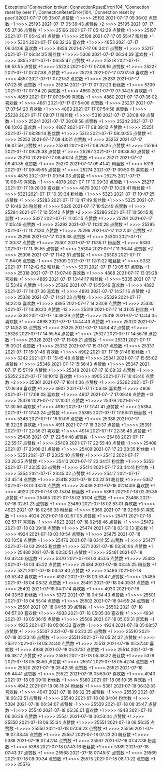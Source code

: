 Exception:("Connection broken: ConnectionResetError(104, 'Connection reset by peer')", ConnectionResetError(104, 'Connection reset by peer'))2021-07-17  05:35:07   点赞数 -1 >>>> 25192
2021-07-17  05:36:02   点赞数 +1 >>>> 25193
2021-07-17  05:36:43   点赞数 +2 >>>> 25195
2021-07-17  05:37:36   点赞数 +1 >>>> 25196
2021-07-17  05:42:29   点赞数 +1 >>>> 25197
2021-07-17  05:42:41   点赞数 +1 >>>> 25198
2021-07-17  05:55:47   粉丝数 +1 >>>> 5304
2021-07-17  06:32:36   喜欢数 +1 >>>> 4853
2021-07-17  06:34:06   喜欢数 +1 >>>> 4854
2021-07-17  06:34:11   点赞数 +1 >>>> 25217
2021-07-17  06:34:25   粉丝数 +1 >>>> 5306
2021-07-17  06:34:29   喜欢数 +1 >>>> 4855
2021-07-17  06:35:47   点赞数 +1 >>>> 25218
2021-07-17  06:53:55   点赞数 +1 >>>> 25223
2021-07-17  07:06:16   点赞数 +1 >>>> 25227
2021-07-17  07:07:38   点赞数 +1 >>>> 25228
2021-07-17  07:07:53   喜欢数 +1 >>>> 4857
2021-07-17  07:21:52   点赞数 +1 >>>> 25233
2021-07-17  07:22:55   点赞数 +1 >>>> 25234
2021-07-17  07:32:23   粉丝数 +1 >>>> 5309
2021-07-17  07:34:20   喜欢数 +1 >>>> 4860
2021-07-17  07:34:25   喜欢数 -1 >>>> 4859
2021-07-17  07:35:09   喜欢数 +1 >>>> 4860
2021-07-17  07:36:02   喜欢数 +1 >>>> 4861
2021-07-17  07:54:06   点赞数 -1 >>>> 25237
2021-07-17  07:54:20   喜欢数 +1 >>>> 4863
2021-07-17  07:54:58   点赞数 +1 >>>> 25238
2021-07-17  08:07:11   粉丝数 +1 >>>> 5310
2021-07-17  08:08:49   点赞数 +1 >>>> 25241
2021-07-17  08:09:58   点赞数 +1 >>>> 25242
2021-07-17  08:10:03   喜欢数 +1 >>>> 4867
2021-07-17  08:39:12   点赞数 +1 >>>> 25251
2021-07-17  08:39:14   粉丝数 +1 >>>> 5313
2021-07-17  08:40:55   点赞数 +1 >>>> 25252
2021-07-17  08:48:21   点赞数 +1 >>>> 25253
2021-07-17  09:07:59   点赞数 +1 >>>> 25261
2021-07-17  09:26:25   点赞数 +1 >>>> 25266
2021-07-17  09:28:38   点赞数 +1 >>>> 25267
2021-07-17  09:38:50   点赞数 +1 >>>> 25270
2021-07-17  09:40:24   点赞数 +1 >>>> 25271
2021-07-17  09:40:35   点赞数 -1 >>>> 25270
2021-07-17  09:41:42   粉丝数 +1 >>>> 5319
2021-07-17  09:49:55   点赞数 +1 >>>> 25274
2021-07-17  09:50:15   喜欢数 +1 >>>> 4876
2021-07-17  09:54:03   点赞数 +1 >>>> 25275
2021-07-17  10:08:49   喜欢数 +1 >>>> 4878
2021-07-17  10:09:30   点赞数 +1 >>>> 25277
2021-07-17  10:28:38   喜欢数 +1 >>>> 4879
2021-07-17  10:28:41   粉丝数 +1 >>>> 5321
2021-07-17  10:39:34   粉丝数 +1 >>>> 5323
2021-07-17  10:47:25   点赞数 +1 >>>> 25283
2021-07-17  10:47:49   粉丝数 +1 >>>> 5325
2021-07-17  10:49:24   粉丝数 +1 >>>> 5326
2021-07-17  10:52:49   点赞数 +1 >>>> 25284
2021-07-17  10:55:42   点赞数 +2 >>>> 25286
2021-07-17  10:56:15   粉丝数 +1 >>>> 5327
2021-07-17  11:05:15   点赞数 +1 >>>> 25291
2021-07-17  11:05:49   点赞数 +1 >>>> 25292
2021-07-17  11:20:28   点赞数 +1 >>>> 25295
2021-07-17  11:21:30   点赞数 +1 >>>> 25296
2021-07-17  11:22:42   点赞数 +2 >>>> 25298
2021-07-17  11:28:38   点赞数 +1 >>>> 25300
2021-07-17  11:30:37   点赞数 +1 >>>> 25301
2021-07-17  11:35:17   粉丝数 +1 >>>> 5330
2021-07-17  11:35:55   点赞数 +1 >>>> 25304
2021-07-17  11:36:44   点赞数 +2 >>>> 25306
2021-07-17  11:42:51   点赞数 +1 >>>> 25308
2021-07-17  11:54:05   点赞数 -1 >>>> 25309
2021-07-17  12:11:22   粉丝数 +1 >>>> 5332
2021-07-17  12:42:52   粉丝数 -1 >>>> 5331
2021-07-17  13:05:57   点赞数 +1 >>>> 25318
2021-07-17  13:07:40   喜欢数 +1 >>>> 4888
2021-07-17  13:35:28   喜欢数 +1 >>>> 4889
2021-07-17  13:44:17   粉丝数 +1 >>>> 5335
2021-07-17  13:53:49   点赞数 +1 >>>> 25326
2021-07-17  13:55:49   喜欢数 +1 >>>> 4892
2021-07-17  14:07:36   喜欢数 +1 >>>> 4893
2021-07-17  14:21:16   点赞数 +2 >>>> 25330
2021-07-17  14:21:23   点赞数 -1 >>>> 25329
2021-07-17  14:22:13   喜欢数 +1 >>>> 4895
2021-07-17  14:23:09   点赞数 +1 >>>> 25330
2021-07-17  14:30:23   点赞数 -13 >>>> 25319
2021-07-17  14:31:05   粉丝数 +1 >>>> 5338
2021-07-17  14:38:29   点赞数 -1 >>>> 25318
2021-07-17  14:44:35   喜欢数 +1 >>>> 4898
2021-07-17  14:44:43   点赞数 +1 >>>> 25320
2021-07-17  14:52:33   点赞数 +1 >>>> 25325
2021-07-17  14:54:42   点赞数 +1 >>>> 25326
2021-07-17  14:55:54   点赞数 +1 >>>> 25327
2021-07-17  14:56:16   点赞数 +1 >>>> 25328
2021-07-17  15:08:21   点赞数 -1 >>>> 25331
2021-07-17  15:09:21   点赞数 +1 >>>> 25332
2021-07-17  15:31:07   点赞数 +1 >>>> 25337
2021-07-17  15:31:46   喜欢数 +1 >>>> 4902
2021-07-17  15:31:46   粉丝数 +1 >>>> 5342
2021-07-17  15:45:48   点赞数 +1 >>>> 25341
2021-07-17  15:55:02   点赞数 +1 >>>> 25346
2021-07-17  15:56:43   点赞数 +1 >>>> 25347
2021-07-17  15:57:19   点赞数 +1 >>>> 25348
2021-07-17  16:08:32   点赞数 +1 >>>> 25352
2021-07-17  16:10:12   喜欢数 +1 >>>> 4905
2021-07-17  16:43:40   点赞数 +2 >>>> 25361
2021-07-17  16:44:06   点赞数 +1 >>>> 25362
2021-07-17  17:06:46   喜欢数 +1 >>>> 4907
2021-07-17  17:06:48   喜欢数 -1 >>>> 4906
2021-07-17  17:08:08   喜欢数 +1 >>>> 4907
2021-07-17  17:09:46   点赞数 +13 >>>> 25378
2021-07-17  17:10:01   点赞数 +1 >>>> 25379
2021-07-17  17:30:56   喜欢数 +1 >>>> 4910
2021-07-17  17:41:41   点赞数 +1 >>>> 25384
2021-07-17  17:43:24   点赞数 +1 >>>> 25385
2021-07-17  17:56:01   粉丝数 +1 >>>> 5348
2021-07-17  18:10:09   点赞数 +1 >>>> 25388
2021-07-17  18:32:26   喜欢数 +1 >>>> 4911
2021-07-17  18:32:37   点赞数 +1 >>>> 25391
2021-07-17  22:36:21   喜欢数 +1 >>>> 4914
2021-07-17  22:38:48   点赞数 +1 >>>> 25406
2021-07-17  22:54:48   点赞数 +1 >>>> 25408
2021-07-17  22:55:17   点赞数 +1 >>>> 25409
2021-07-17  22:55:40   点赞数 -1 >>>> 25408
2021-07-17  23:08:21   点赞数 +1 >>>> 25409
2021-07-17  23:08:35   粉丝数 +1 >>>> 5351
2021-07-17  23:25:40   点赞数 +1 >>>> 25412
2021-07-17  23:26:25   点赞数 +1 >>>> 25413
2021-07-17  23:34:51   粉丝数 +1 >>>> 5353
2021-07-17  23:35:23   点赞数 +1 >>>> 25414
2021-07-17  23:44:41   粉丝数 +1 >>>> 5354
2021-07-17  23:45:02   点赞数 +1 >>>> 25417
2021-07-17  23:45:14   点赞数 +1 >>>> 25418
2021-07-18  00:22:51   粉丝数 +1 >>>> 5357
2021-07-18  01:38:20   点赞数 +1 >>>> 25439
2021-07-18  02:14:06   喜欢数 +1 >>>> 4920
2021-07-18  02:15:04   粉丝数 +1 >>>> 5363
2021-07-18  02:39:35   点赞数 +1 >>>> 25465
2021-07-18  02:51:04   点赞数 +1 >>>> 25468
2021-07-18  02:51:23   点赞数 +1 >>>> 25469
2021-07-18  02:53:01   喜欢数 +1 >>>> 4923
2021-07-18  02:56:38   粉丝数 +1 >>>> 5369
2021-07-18  02:56:51   喜欢数 +1 >>>> 4924
2021-07-18  02:57:05   点赞数 +1 >>>> 25471
2021-07-18  02:57:17   喜欢数 -1 >>>> 4923
2021-07-18  02:58:46   点赞数 +1 >>>> 25472
2021-07-18  03:09:18   点赞数 +1 >>>> 25474
2021-07-18  03:10:13   喜欢数 +1 >>>> 4924
2021-07-18  03:10:54   点赞数 +1 >>>> 25475
2021-07-18  03:10:58   点赞数 +1 >>>> 25476
2021-07-18  03:11:55   点赞数 +1 >>>> 25477
2021-07-18  03:29:45   粉丝数 +1 >>>> 5371
2021-07-18  03:30:04   点赞数 +1 >>>> 25480
2021-07-18  03:30:51   点赞数 +1 >>>> 25481
2021-07-18  03:42:40   粉丝数 -1 >>>> 5370
2021-07-18  03:45:05   点赞数 +1 >>>> 25483
2021-07-18  03:45:22   点赞数 +1 >>>> 25484
2021-07-18  03:45:25   粉丝数 +1 >>>> 5371
2021-07-18  03:53:40   点赞数 +2 >>>> 25486
2021-07-18  03:53:42   喜欢数 +1 >>>> 4927
2021-07-18  03:53:47   点赞数 -1 >>>> 25485
2021-07-18  04:08:32   点赞数 +1 >>>> 25491
2021-07-18  04:09:31   点赞数 +1 >>>> 25492
2021-07-18  04:11:14   喜欢数 +1 >>>> 4930
2021-07-18  04:33:59   粉丝数 +1 >>>> 5372
2021-07-18  04:54:43   点赞数 +1 >>>> 25501
2021-07-18  04:55:14   点赞数 +1 >>>> 25502
2021-07-18  04:55:24   点赞数 -1 >>>> 25501
2021-07-18  04:55:39   点赞数 +1 >>>> 25502
2021-07-18  04:57:00   喜欢数 +1 >>>> 4933
2021-07-18  05:05:38   喜欢数 +1 >>>> 4934
2021-07-18  05:06:15   点赞数 +1 >>>> 25506
2021-07-18  05:06:31   喜欢数 +1 >>>> 4935
2021-07-18  05:06:33   喜欢数 -1 >>>> 4934
2021-07-18  05:08:57   点赞数 +1 >>>> 25507
2021-07-18  05:23:25   点赞数 +1 >>>> 25510
2021-07-18  05:23:46   点赞数 +1 >>>> 25511
2021-07-18  05:24:27   点赞数 +1 >>>> 25512
2021-07-18  05:24:40   点赞数 +1 >>>> 25513
2021-07-18  05:37:40   喜欢数 +1 >>>> 4938
2021-07-18  05:37:51   点赞数 -1 >>>> 25514
2021-07-18  05:38:17   点赞数 +2 >>>> 25516
2021-07-18  05:38:22   粉丝数 +1 >>>> 5378
2021-07-18  05:38:50   点赞数 +1 >>>> 25517
2021-07-18  05:42:14   点赞数 +1 >>>> 25520
2021-07-18  05:42:59   点赞数 +1 >>>> 25521
2021-07-18  05:44:41   点赞数 +1 >>>> 25522
2021-07-18  05:53:07   喜欢数 +1 >>>> 4940
2021-07-18  06:09:10   粉丝数 +1 >>>> 5380
2021-07-18  06:10:35   喜欢数 +1 >>>> 4942
2021-07-18  06:11:24   粉丝数 +1 >>>> 5381
2021-07-18  06:32:33   喜欢数 +1 >>>> 4947
2021-07-18  06:32:35   点赞数 +1 >>>> 25539
2021-07-18  06:33:51   点赞数 +1 >>>> 25540
2021-07-18  06:34:04   粉丝数 +1 >>>> 5384
2021-07-18  06:34:07   点赞数 -1 >>>> 25539
2021-07-18  06:35:47   点赞数 +1 >>>> 25540
2021-07-18  06:36:01   喜欢数 +1 >>>> 4948
2021-07-18  06:36:36   点赞数 +1 >>>> 25541
2021-07-18  06:53:44   点赞数 +1 >>>> 25550
2021-07-18  06:55:34   点赞数 +1 >>>> 25551
2021-07-18  06:56:35   点赞数 -1 >>>> 25550
2021-07-18  07:06:23   点赞数 +1 >>>> 25556
2021-07-18  07:08:45   点赞数 +1 >>>> 25557
2021-07-18  07:23:20   粉丝数 +1 >>>> 5388
2021-07-18  07:42:14   点赞数 +1 >>>> 25567
2021-07-18  07:42:39   粉丝数 +1 >>>> 5388
2021-07-18  07:43:16   粉丝数 +1 >>>> 5389
2021-07-18  07:43:37   点赞数 +1 >>>> 25568
2021-07-18  07:45:51   点赞数 +1 >>>> 25569
2021-07-18  08:09:34   点赞数 +1 >>>> 25575
2021-07-18  08:10:22   点赞数 +1 >>>> 25576
